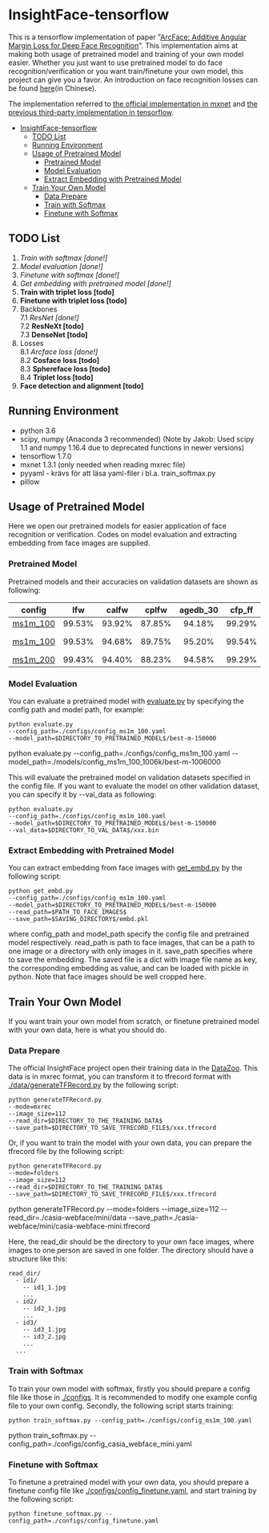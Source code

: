 # InsightFace-tensorflow

This is a tensorflow implementation of paper "[ArcFace: Additive Angular Margin Loss for Deep Face Recognition](https://arxiv.org/abs/1801.07698)". This implementation aims at making both usage of pretrained model and training of your own model easier. Whether you just want to use pretrained model to do face recognition/verification or you want train/finetune your own model, this project can give you a favor. An introduction on face recognition losses can be found [here](https://luckycallor.xyz/20190123/FaceLosses.html)(in Chinese).

The implementation referred to [the official implementation in mxnet](https://github.com/deepinsight/insightface) and [the previous third-party implementation in tensorflow](https://github.com/auroua/InsightFace_TF).

- [InsightFace-tensorflow](#insightface-tensorflow)
  - [TODO List](#todo-list)
  - [Running Environment](#running-environment)
  - [Usage of Pretrained Model](#usage-of-pretrained-model)
    - [Pretrained Model](#pretrained-model)
    - [Model Evaluation](#model-evaluation)
    - [Extract Embedding with Pretrained Model](#extract-embedding-with-pretrained-model)
  - [Train Your Own Model](#train-your-own-model)
    - [Data Prepare](#data-prepare)
    - [Train with Softmax](#train-with-softmax)
    - [Finetune with Softmax](#finetune-with-softmax)

## TODO List

1. *Train with softmax [done!]*
2. *Model evaluation [done!]*
3. *Finetune with softmax [done!]*
4. *Get embedding with pretrained model [done!]*
5. **Train with triplet loss [todo]**
6. **Finetune with triplet loss [todo]**
7. Backbones    
   7.1 *ResNet [done!]*    
   7.2 **ResNeXt [todo]**    
   7.3 **DenseNet [todo]**    
8. Losses    
   8.1 *Arcface loss [done!]*    
   8.2 **Cosface loss [todo]**    
   8.3 **Sphereface loss [todo]**    
   8.4 **Triplet loss [todo]**
9.  **Face detection and alignment [todo]**

## Running Environment

- python 3.6 
- scipy, numpy (Anaconda 3 recommended) (Note by Jakob: Used scipy 1.1 and numpy 1.16.4 due to deprecated functions in newer versions)
- tensorflow 1.7.0
- mxnet 1.3.1 (only needed when reading mxrec file)
- pyyaml - krävs för att läsa yaml-filer i bl.a. train_softmax.py
- pillow

## Usage of Pretrained Model

Here we open our pretrained models for easier application of face recognition or verification. Codes on model evaluation and extracting embedding from face images are supplied.

### Pretrained Model

Pretrained models and their accuracies on validation datasets are shown as following:

|config|lfw|calfw|cplfw|agedb_30|cfp_ff|cfp_fp|vgg2_fp|steps|download|
|:----:|:----:|:----:|:----:|:----:|:----:|:----:|:----:|:----:|:----:|
|[ms1m_100](https://github.com/luckycallor/InsightFace-tensorflow/blob/master/configs/config_ms1m_100.yaml)|99.53%|93.92%|87.85%|94.18%|99.29%|94.73%|93.9%|334k|[baidu](https://pan.baidu.com/s/1Zr91ZYWTXJDlG63XLqNdzQ)|
|[ms1m_100](https://github.com/luckycallor/InsightFace-tensorflow/blob/master/configs/config_ms1m_100.yaml)|99.53%|94.68%|89.75%|95.20%|99.54%|96.30%|94.84%|1006k|[baidu](https://pan.baidu.com/s/1v1L3c7cEs_GyqPYH9WhNKA), [google](https://drive.google.com/open?id=107Qu56o1IwQxH61Q6smZk-DO2-xU6EwE)|
|[ms1m_200](https://github.com/luckycallor/InsightFace-tensorflow/blob/master/configs/config_ms1m_200.yaml)|99.43%|94.40%|88.23%|94.58%|99.29%|94.77%|93.9%|200k|[baidu](https://pan.baidu.com/s/1q3kXkhjtclXD-eQgZC5gBA)|

### Model Evaluation

You can evaluate a pretrained model with [evaluate.py](https://github.com/luckycallor/InsightFace-tensorflow/blob/master/evaluate.py) by specifying the config path and model path, for example:

```
python evaluate.py 
--config_path=./configs/config_ms1m_100.yaml 
--model_path=$DIRECTORY_TO_PRETRAINED_MODEL$/best-m-150000
```

python evaluate.py --config_path=./configs/config_ms1m_100.yaml --model_path=./models/config_ms1m_100_1006k/best-m-1006000

This will evaluate the pretrained model on validation datasets specified in the config file. If you want to evaluate the model on other validation dataset, you can specify it by --val_data as following:

```
python evaluate.py 
--config_path=./configs/config_ms1m_100.yaml 
--model_path=$DIRECTORY_TO_PRETRAINED_MODEL$/best-m-150000 
--val_data=$DIRECTORY_TO_VAL_DATA$/xxx.bin
```

### Extract Embedding with Pretrained Model

You can extract embedding from face images with [get_embd.py](https://github.com/luckycallor/InsightFace-tensorflow/blob/master/get_embd.py) by the following script:

```
python get_embd.py 
--config_path=./configs/config_ms1m_100.yaml 
--model_path=$DIRECTORY_TO_PRETRAINED_MODEL$/best-m-150000 
--read_path=$PATH_TO_FACE_IMAGES$
--save_path=$SAVING_DIRECTORY$/embd.pkl
```

where config_path and model_path specify the config file and pretrained model respectively. read_path is path to face images, that can be a path to one image or a directory with only images in it. save_path specifies where to save the embedding. The saved file is a dict with image file name as key, the corresponding embedding as value, and can be loaded with pickle in python. Note that face images should be well cropped here.

## Train Your Own Model

If you want train your own model from scratch, or finetune pretrained model with your own data, here is what you should do.

### Data Prepare

The official InsightFace project open their training data in the [DataZoo](https://github.com/deepinsight/insightface/wiki/Dataset-Zoo). This data is in mxrec format, you can transform it to tfrecord format with [./data/generateTFRecord.py](https://github.com/luckycallor/InsightFace-tensorflow/blob/master/data/generateTFRecord.py) by the following script:

```
python generateTFRecord.py 
--mode=mxrec
--image_size=112
--read_dir=$DIRECTORY_TO_THE_TRAINING_DATA$
--save_path=$DIRECTORY_TO_SAVE_TFRECORD_FILE$/xxx.tfrecord
```

Or, if you want to train the model with your own data, you can prepare the tfrecord file by the following script:

```
python generateTFRecord.py 
--mode=folders
--image_size=112
--read_dir=$DIRECTORY_TO_THE_TRAINING_DATA$
--save_path=$DIRECTORY_TO_SAVE_TFRECORD_FILE$/xxx.tfrecord
```

python generateTFRecord.py --mode=folders --image_size=112 --read_dir=./casia-webface/mini/data  --save_path=./casia-webface/mini/casia-webface-mini.tfrecord

Here, the read_dir should be the directory to your own face images, where images to one person are saved in one folder. The directory should have a structure like this:

```
read_dir/
  - id1/
    -- id1_1.jpg
    ...
  - id2/
    -- id2_1.jpg
    ...
  - id3/
    -- id3_1.jpg
    -- id3_2.jpg
    ...
  ...
```

### Train with Softmax

To train your own model with softmax, firstly you should prepare a config file like those in [./configs](https://github.com/luckycallor/InsightFace-tensorflow/tree/master/configs). It is recommended to modify one example config file to your own config. Secondly, the following script starts training:

```
python train_softmax.py --config_path=./configs/config_ms1m_100.yaml
```

python train_softmax.py --config_path=./configs/config_casia_webface_mini.yaml

### Finetune with Softmax

To finetune a pretrained model with your own data, you should prepare a finetune config file like [./configs/config_finetune.yaml](https://github.com/luckycallor/InsightFace-tensorflow/blob/master/configs/config_finetune.yaml), and start training by the following script:

```
python finetune_softmax.py --config_path=./configs/config_finetune.yaml
```
